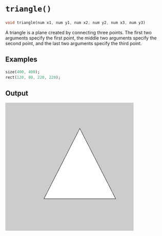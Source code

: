 # `triangle()`

```dart
void triangle(num x1, num y1, num x2, num y2, num x3, num y3)
```

A triangle is a plane created by connecting three points. The first two arguments specify the first point, the middle two arguments specify the second point, and the last two arguments specify the third point.

## Examples

```dart
size(400, 400);
rect(120, 80, 220, 220);
```

## Output

<img src="./_images/triangle_1.png" width="400" height="400" />
